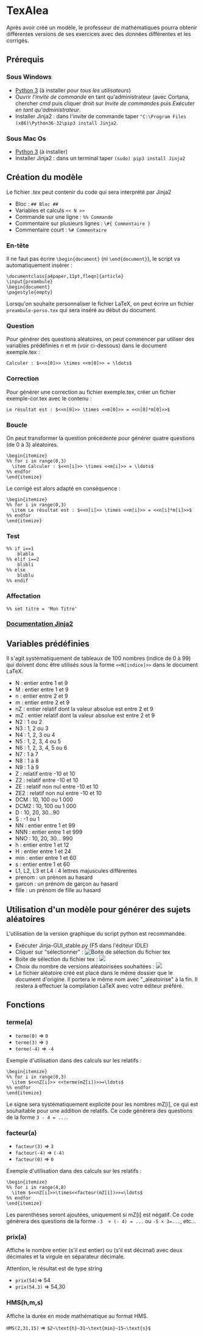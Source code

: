 # TexAlea

Après avoir créé un modèle, le professeur de mathématiques pourra obtenir différentes versions de ses exercices avec des données différentes et les corrigés.

## Prérequis

### Sous Windows

* [Python 3](https://www.python.org/downloads/) (à installer _pour tous les utilisateurs_)
* Ouvrir _l'invite de commande_ en tant qu'administrateur (avec Cortana, chercher _cmd_ puis cliquer droit sur _Invite de commandes_ puis _Exécuter en tant qu'administrateur_.
* Installer Jinja2 : dans l'invite de commande taper `"C:\Program Files (x86)\Python36-32\pip3 install Jinja2`. <!--(chemin approximatif à préciser)
-->

### Sous Mac Os

* [Python 3](https://www.python.org/downloads/) (à installer)
* Installer Jinja2 : dans un terminal taper `(sudo) pip3 install Jinja2` 

## Création du modèle

Le fichier *.tex* peut contenir du code qui sera interprété par Jinja2

* Bloc : `## Bloc ##`
* Variables et calculs `<< N >>`
* Commande sur une ligne : `%% Commande`
* Commentaire sur plusieurs lignes : `\#{ Commentaire }`
* Commentaire court : `%# Commentaire`

### En-tête

Il ne faut pas écrire `\begin{document}` (ni `\end{document}`), le script va automatiquement insérer : 

```
\documentclass[a4paper,11pt,fleqn]{article}
\input{preambule}
\begin{document}
\pagestyle{empty}
```

Lorsqu'on souhaite personnaliser le fichier LaTeX, on peut écrire un fichier `preambule-perso.tex` qui sera inséré au début du document.

### Question
Pour générer des questions aléatoires, on peut commencer par utiliser des variables prédéfinies n et m (voir ci-dessous) dans le document exemple.tex :

`Calculer : $<<n[0]>> \times <<m[0]>> = \ldots$`

### Correction
Pour générer une correction au fichier exemple.tex, créer un fichier exemple-cor.tex avec le contenu :

`Le résultat est : $<<n[0]>> \times <<m[0]>> = <<n[0]*m[0]>>$`


### Boucle

On peut transformer la question précédente pour générer quatre questions (de 0 à 3) aléatoires.

```
\begin{itemize}
%% for i in range(0,3)
  \item Calculer : $<<n[i]>> \times <<m[i]>> = \ldots$
%% endfor
\end{itemize}
```

Le corrigé est alors adapté en conséquence :

```
\begin{itemize}
%% for i in range(0,3)
  \item Le résultat est : $<<n[i]>> \times <<m[i]>> = <<n[i]*m[i]>>$
%% endfor
\end{itemize}
```

### Test

```
%% if i==1
	blabla
%% elif i==2
	blibli
%% else
	blublu
%% endif
```

### Affectation

```
%% set titre = 'Mon Titre'
```

### [Documentation Jinja2](http://jinja.pocoo.org/docs/2.9/templates/)


## Variables prédéfinies

Il s'agit systématiquement de tableaux de 100 nombres (indice de 0 à 99) qui doivent donc être utilisés sous la forme `<<N[indice]>>` dans le document LaTeX.

* N : entier entre 1 et 9
* M : entier entre 1 et 9
* n : entier entre 2 et 9
* m : entier entre 2 et 9
* nZ : entier relatif dont la valeur absolue est entre 2 et 9
* mZ : entier relatif dont la valeur absolue est entre 2 et 9
* N2 : 1 ou 2
* N3 : 1, 2 ou 3
* N4 : 1, 2, 3 ou 4
* N5 : 1, 2, 3, 4 ou 5
* N6 : 1, 2, 3, 4, 5 ou 6
* N7 : 1 à 7
* N8 : 1 à 8
* N9 : 1 à 9
* Z : relatif entre -10 et 10
* Z2 : relatif entre -10 et 10
* ZE : relatif non nul entre -10 et 10
* ZE2 : relatif non nul entre -10 et 10
* DCM : 10, 100 ou 1 000
* DCM2 : 10, 100 ou 1 000
* D : 10, 20, 30...90
* S : -1 ou 1
* NN : entier entre 1 et 99
* NNN : entier entre 1 et 999
* NNO : 10, 20, 30... 990
* h : entier entre 1 et 12
* H : entier entre 1 et 24
* min : entier entre 1 et 60
* s : entier entre 1 et 60
* L1, L2, L3 et L4 : 4 lettres majuscules différentes
* prenom : un prénom au hasard
* garcon : un prénom de garçon au hasard
* fille : un prénom de fille au hasard

## Utilisation d'un modèle pour générer des sujets aléatoires

L'utilisation de la version graphique du script python est recommandée.

* Exécuter Jinja-GUI_stable.py (F5 dans l'éditeur IDLE)
* Cliquer sur "sélectionner" :
 ![Boite de sélection du fichier tex](1ere-accueil.png)
* Boite de sélection du fichier tex :
![](2eme-choix-fichier-tex.png)
* Choix du nombre de versions aléatoirisées souhaitées :
![](3eme-choix-nbre-versions.png)
* Le fichier aléatoire créé est placé dans le même dossier que le document d'origine. Il portera le même nom avec "_aleatoirise" à la fin. Il restera à effectuer la compilation LaTeX avec votre éditeur préféré.


## Fonctions

### terme(a)

* `terme(0)` => `0`
* `terme(3)` => `3`
* `terme(-4)` => `-4`

Exemple d'utilisation dans des calculs sur les relatifs :

```
\begin{itemize}
%% for i in range(0,3)
  \item $<<nZ[i]>> <<terme(mZ[i])>>=\ldots$
%% endfor
\end{itemize}
```
Le signe sera systématiquement explicite pour les nombres mZ[i], ce qui est souhaitable pour une addition de relatifs. Ce code génèrera des questions de la forme `3 - 4 = ...`.

### facteur(a)

* `facteur(3)` => `3`
* `facteur(-4)` => `(-4)`
* `facteur(0)` => `0`

Exemple d'utilisation dans des calculs sur les relatifs :

```
\begin{itemize}
%% for i in range(4,8)
  \item $<<nZ[i]>>\times<<facteur(mZ[i])>>=\ldots$
%% endfor
\end{itemize}
```
Les parenthèses seront ajoutées, uniquement si mZ[i] est négatif. Ce code génèrera des questions de la forme `-3  × (- 4) = ...` ou `-5 × 3=...`, etc...

### prix(a)

Affiche le nombre entier (s'il est entier) ou (s'il est décimal) avec deux décimales et la virgule en séparateur décimale.

Attention, le résultat est de type string

* `prix(54)`=> 54
* `prix(54.3)` => 54,30

### HMS(h,m,s)

Affiche la durée en mode mathématique au format HMS.

`HMS(2,31,15)` => `$2~\text{h}~31~\text{min}~15~\text{s}$`
